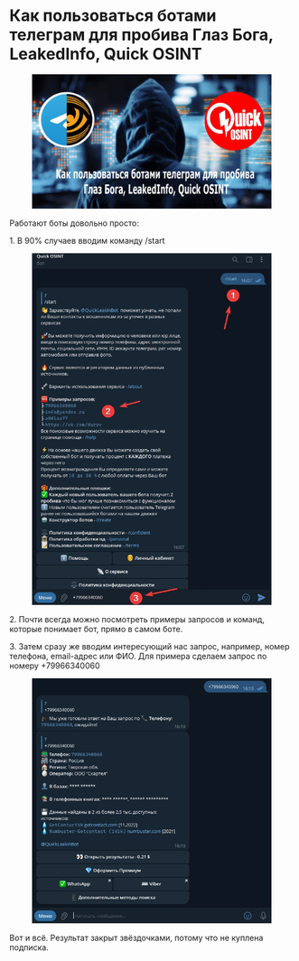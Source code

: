 # Как пользоваться ботами телеграм для пробива Глаз Бога, LeakedInfo, Quick OSINT

<figure><img src=".gitbook/assets/1.jpg" alt=""><figcaption></figcaption></figure>

Работают боты довольно просто:

1\. В 90% случаев вводим команду /start

<figure><img src=".gitbook/assets/2.jpg" alt=""><figcaption></figcaption></figure>

2\. Почти всегда можно посмотреть примеры запросов и команд, которые понимает бот, прямо в самом боте.

3\. Затем сразу же вводим интересующий нас запрос, например, номер телефона, email-адрес или ФИО. Для примера сделаем запрос по номеру +79966340060

<figure><img src=".gitbook/assets/3.jpg" alt=""><figcaption></figcaption></figure>

Вот и всё. Результат закрыт звёздочками, потому что не куплена подписка.
